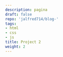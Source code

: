 ```yaml
---
description: pagina
draft: false
repo: 'jalfred714/blog-'
tags:
- html
- css
- js
title: Project 2
weight: 2
---
```

